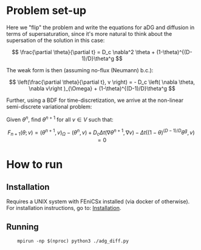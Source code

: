 # Problem set-up

Here we "flip" the problem and write the equations for aDG and diffusion in terms of supersaturation, since it's more natural to think about the supersation of the solution in this case:

$$
    \frac{\partial \theta}{\partial t} = D_c \nabla^2 \theta + (1-\theta)^{(D-1)/D}\theta^g
$$

The weak form is then (assuming no-flux (Neumann) b.c.):

$$
    \left(\frac{\partial \theta}{\partial t}, v \right) = - D_c \left( \nabla \theta, \nabla v\right )_{\Omega} +  (1-\theta)^{(D-1)/D}\theta^g 
$$

Further, using a BDF for time-discretization, we arrive at the non-linear semi-discrete variational problem:

Given $\theta^{n}$, find $\theta^{n+1}$ for all $v \in V$ such that:

$$
    F_{n+1}(\theta; v) = (\theta^{n+1}, v)_\Omega - (\theta^{n}, v) + D_c \Delta t \left( \nabla \theta^{n+1}, \nabla v\right ) - \Delta t \left( (1-\theta)^{(D-1)/D}\theta^g, v  \right) = 0
$$

# How to run

## Installation

Requires a UNIX system with FEniCSx installed (via docker of otherwise). For installation instructions, go to: [Installation](https://github.com/FEniCS/dolfinx#installation).

## Running

```shell
    mpirun -np $(nproc) python3 ./adg_diff.py
```

